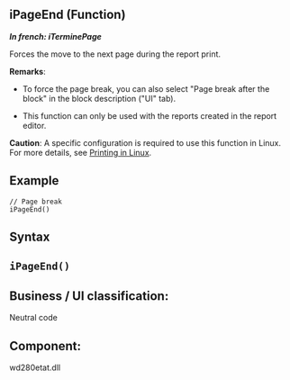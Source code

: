 
## iPageEnd (Function)

***In french: iTerminePage***



<a name="XUse"></a>
<a name="Use"></a>
<a name="description"></a>
Forces the move to the next page during the report print.

**Remarks**:

- To force the page break, you can also select "Page break after the block" in the block description ("UI" tab).

- This function can only be used with the reports created in the report editor.






**Caution**: A specific configuration is required to use this function in Linux. For more details, see [Printing in Linux](../Editeurs/9000078.md). 


<a name="Example1"></a>
<a name="sample_code"></a>

## Example


```wl
// Page break
iPageEnd()
```

<a name="XSYNTAX"></a>
<a name="SYNTAX1"></a>

## Syntax

`iPageEnd()`
---



<a name="XComponent"></a>

## Business / UI classification:
Neutral code
## Component:
wd280etat.dll
